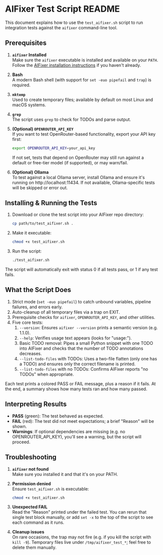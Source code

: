 # AIFixer Test Script README

This document explains how to use the `test_aifixer.sh` script to run integration tests against the `aifixer` command-line tool.

## Prerequisites

1. **`aifixer` Installed**  
   Make sure the `aifixer` executable is installed and available on your `PATH`. Follow the [AIFixer installation instructions](https://github.com/bradflaugher/aifixer) if you haven't already.

2. **Bash**  
   A modern Bash shell (with support for `set -euo pipefail` and `trap`) is required.

3. **`mktemp`**  
   Used to create temporary files; available by default on most Linux and macOS systems.

4. **`grep`**  
   The script uses `grep` to check for TODOs and parse output.

5. **(Optional) `OPENROUTER_API_KEY`**  
   If you want to test OpenRouter-based functionality, export your API key first:
   ```bash
   export OPENROUTER_API_KEY=your_api_key
   ```
   If not set, tests that depend on OpenRouter may still run against a default or free-tier model (if supported), or may warn/fail.

6. **(Optional) Ollama**  
   To test against a local Ollama server, install Ollama and ensure it's running on http://localhost:11434. If not available, Ollama-specific tests will be skipped or error out.

## Installing & Running the Tests

1. Download or clone the test script into your AIFixer repo directory:
   ```bash
   cp path/to/test_aifixer.sh .
   ```

2. Make it executable:
   ```bash
   chmod +x test_aifixer.sh
   ```

3. Run the script:
   ```bash
   ./test_aifixer.sh
   ```

The script will automatically exit with status 0 if all tests pass, or 1 if any test fails.

## What the Script Does

1. Strict mode (`set -euo pipefail`) to catch unbound variables, pipeline failures, and errors early.
2. Auto-cleanup of all temporary files via a trap on EXIT.
3. Prerequisite checks for `aifixer`, `OPENROUTER_API_KEY`, and other utilities.
4. Five core tests:
   1. `--version`: Ensures `aifixer --version` prints a semantic version (e.g. 1.1.0).
   2. `--help`: Verifies usage text appears (looks for "usage:").
   3. Basic TODO removal: Pipes a small Python snippet with one TODO into AIFixer and checks that the number of TODO annotations decreases.
   4. `--list-todo-files` with TODOs: Uses a two-file flatten (only one has a TODO) and ensures only the correct filename is printed.
   5. `--list-todo-files` with no TODOs: Confirms AIFixer reports "no TODOs" when appropriate.

Each test prints a colored PASS or FAIL message, plus a reason if it fails. At the end, a summary shows how many tests ran and how many passed.

## Interpreting Results

- **PASS** (green): The test behaved as expected.
- **FAIL** (red): The test did not meet expectations; a brief "Reason" will be shown.
- **Warnings**: If optional dependencies are missing (e.g. no OPENROUTER_API_KEY), you'll see a warning, but the script will proceed.

## Troubleshooting

1. **`aifixer` not found**  
   Make sure you installed it and that it's on your PATH.

2. **Permission denied**  
   Ensure `test_aifixer.sh` is executable:
   ```bash
   chmod +x test_aifixer.sh
   ```

3. **Unexpected FAIL**  
   Read the "Reason" printed under the failed test. You can rerun that single test block manually, or add `set -x` to the top of the script to see each command as it runs.

4. **Cleanup issues**  
   On rare occasions, the trap may not fire (e.g. if you kill the script with `kill -9`). Temporary files live under `/tmp/aifixer_test_*`; feel free to delete them manually.
